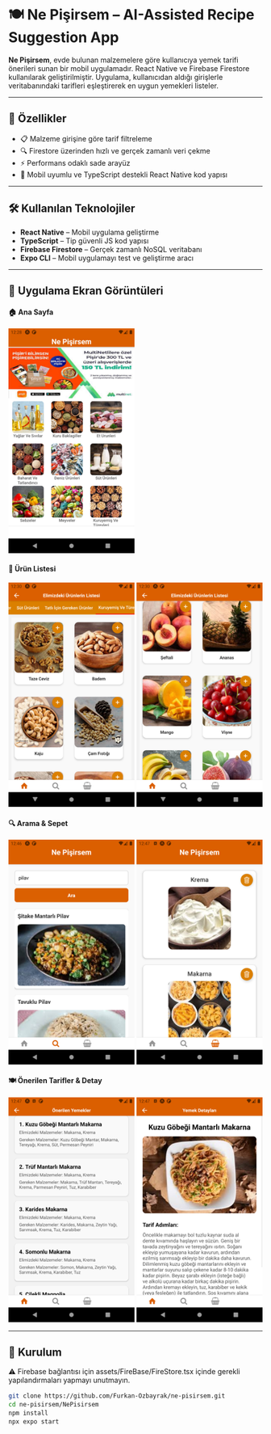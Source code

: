 # 🍽️ Ne Pişirsem – AI-Assisted Recipe Suggestion App

**Ne Pişirsem**, evde bulunan malzemelere göre kullanıcıya yemek tarifi önerileri sunan bir mobil uygulamadır. React Native ve Firebase Firestore kullanılarak geliştirilmiştir. Uygulama, kullanıcıdan aldığı girişlerle veritabanındaki tarifleri eşleştirerek en uygun yemekleri listeler.

---

## 🚀 Özellikler

- 📋 Malzeme girişine göre tarif filtreleme  
- 🔍 Firestore üzerinden hızlı ve gerçek zamanlı veri çekme  
- ⚡ Performans odaklı sade arayüz  
- 📱 Mobil uyumlu ve TypeScript destekli React Native kod yapısı  

---

## 🛠️ Kullanılan Teknolojiler

- **React Native** – Mobil uygulama geliştirme  
- **TypeScript** – Tip güvenli JS kod yapısı  
- **Firebase Firestore** – Gerçek zamanlı NoSQL veritabanı  
- **Expo CLI** – Mobil uygulamayı test ve geliştirme aracı  

---

## 📸 Uygulama Ekran Görüntüleri

<h4>🏠 Ana Sayfa</h4>
<p float="left">
  <img src="./screenshots/Home-screens.png" width="250"/>
</p>

<h4>🛒 Ürün Listesi</h4>
<p float="left">
  <img src="./screenshots/Select.png" width="250"/>
  <img src="./screenshots/select2.png" width="250"/>
</p>

<h4>🔍 Arama & Sepet</h4>
<p float="left">
  <img src="./screenshots/Search.png" width="250"/>
  <img src="./screenshots/Basket.png" width="250"/>
</p>

<h4>🍽️ Önerilen Tarifler & Detay</h4>
<p float="left">
  <img src="./screenshots/Recommended-dishes.png" width="250"/>
  <img src="./screenshots/YemekDetail.png" width="250"/>
</p>

---

## 🧩 Kurulum
⚠️ Firebase bağlantısı için assets/FireBase/FireStore.tsx içinde gerekli yapılandırmaları yapmayı unutmayın.
```bash
git clone https://github.com/Furkan-Ozbayrak/ne-pisirsem.git
cd ne-pisirsem/NePisirsem
npm install
npx expo start
